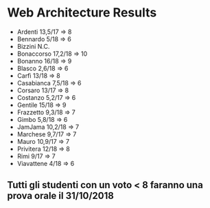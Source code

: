 # Web Architecture Results

* Ardenti 13,5/17 => 8
* Bennardo 5/18 => 6
* Bizzini N.C.
* Bonaccorso 17,2/18 => 10
* Bonanno 16/18 => 9
* Blasco 2,6/18 => 6
* Carfì 13/18 => 8
* Casabianca 7,5/18 => 6
* Corsaro 13/17 => 8
* Costanzo 5,2/17 => 6
* Gentile 15/18 => 9
* Frazzetto 9,3/18 => 7
* Gimbo 5,8/18 => 6
* JamJama 10,2/18 => 7
* Marchese 9,7/17 => 7
* Mauro 10,9/17 => 7
* Privitera 12/18 => 8
* Rimi 9/17 => 7
* Viavattene 4/18 => 6

## Tutti gli studenti con un voto < 8 faranno una prova orale il 31/10/2018


